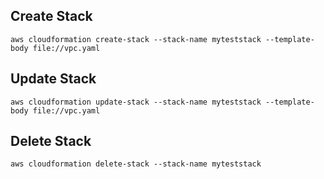 
## Create Stack
```aws cloudformation create-stack --stack-name myteststack --template-body file://vpc.yaml```

## Update Stack
```aws cloudformation update-stack --stack-name myteststack --template-body file://vpc.yaml```

## Delete Stack
```aws cloudformation delete-stack --stack-name myteststack```
